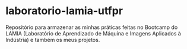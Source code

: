 # laboratorio-lamia-utfpr
Repositório para armazenar as minhas práticas feitas no Bootcamp do LAMIA (Laboratório de Aprendizado de Máquina e Imagens Aplicados à Indústria) e também os meus projetos.
